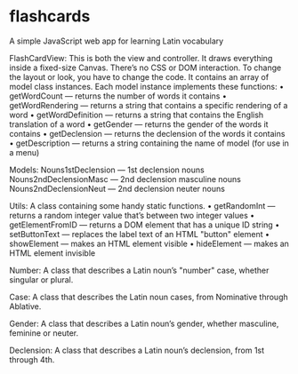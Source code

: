 # flashcards
A simple JavaScript web app for learning Latin vocabulary

FlashCardView:
This is both the view and controller. It draws everything inside a fixed-size Canvas.
There’s no CSS or DOM interaction. To change the layout or look, you have to change the code.
It contains an array of model class instances. Each model instance implements these functions:
• getWordCount — returns the number of words it contains
• getWordRendering — returns a string that contains a specific rendering of a word
• getWordDefinition — returns a string that contains the English translation of a word
• getGender — returns the gender of the words it contains
• getDeclension — returns the declension of the words it contains
• getDescription — returns a string containing the name of model (for use in a menu)

Models:
Nouns1stDeclension — 1st declension nouns
Nouns2ndDeclensionMasc — 2nd declension masculine nouns
Nouns2ndDeclensionNeut — 2nd declension neuter nouns

Utils:
A class containing some handy static functions.
• getRandomInt — returns a random integer value that’s between two integer values
• getElementFromID — returns a DOM element that has a unique ID string
• setButtonText — replaces the label text of an HTML "button" element
• showElement — makes an HTML element visible
• hideElement — makes an HTML element invisible

Number:
A class that describes a Latin noun’s "number" case, whether singular or plural.

Case:
A class that describes the Latin noun cases, from Nominative through Ablative.

Gender:
A class that describes a Latin noun’s gender, whether masculine, feminine or neuter.

Declension:
A class that describes a Latin noun’s declension, from 1st through 4th.
